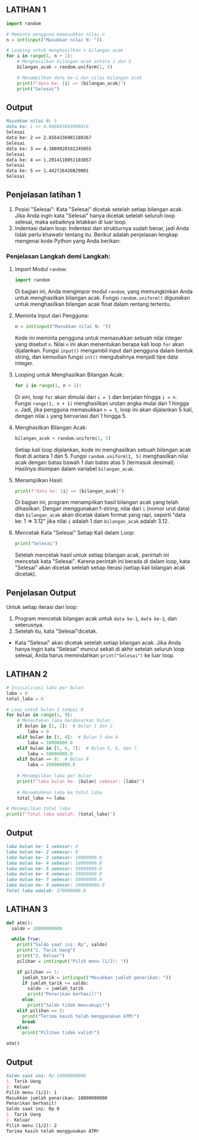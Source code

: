 ## LATIHAN 1 
```python
import random

# Meminta pengguna memasukkan nilai n
n = int(input("Masukkan nilai N: "))

# Looping untuk menghasilkan n bilangan acak
for i in range(1, n + 1):
    # Menghasilkan bilangan acak antara 1 dan 5
    bilangan_acak = random.uniform(1, 5)

    # Menampilkan data ke-i dan nilai bilangan acak
    print(f"data ke: {i} => {bilangan_acak}")
    print("Selesai")
```
## Output 
````markdown
Masukkan nilai N: 5
data ke: 1 => 4.008043893980016
Selesai
data ke: 2 => 2.8564336901188367
Selesai
data ke: 3 => 4.3889920192245055
Selesai
data ke: 4 => 1.2014110051103857
Selesai
data ke: 5 => 1.442726420829001
Selesai
````

## Penjelasan latihan 1
1. Posisi "Selesai": Kata "Selesai" dicetak setelah setiap bilangan acak. Jika Anda ingin kata "Selesai" hanya dicetak setelah seluruh loop selesai, maka sebaiknya letakkan di luar loop.
2. Indentasi dalam loop: Indentasi dan strukturnya sudah benar, jadi Anda tidak perlu khawatir tentang itu.
Berikut adalah penjelasan lengkap mengenai kode Python yang Anda berikan:

### Penjelasan Langkah demi Langkah:

1. Import Modul `random`:
   ```python
   import random
   ```
   Di bagian ini, Anda mengimpor modul `random`, yang memungkinkan Anda untuk menghasilkan bilangan acak. Fungsi `random.uniform()` digunakan untuk menghasilkan bilangan acak float dalam rentang tertentu.

2. Meminta Input dari Pengguna:
   ```python
   n = int(input("Masukkan nilai N: "))
   ```
   Kode ini meminta pengguna untuk memasukkan sebuah nilai integer yang disebut `n`. Nilai `n` ini akan menentukan berapa kali loop `for` akan dijalankan. Fungsi `input()` mengambil input dari pengguna dalam bentuk string, dan kemudian fungsi `int()` mengubahnya menjadi tipe data integer.

3. Looping untuk Menghasilkan Bilangan Acak:
   ```python
   for i in range(1, n + 1):
   ```
   Di sini, loop `for` akan dimulai dari `i = 1` dan berjalan hingga `i = n`. Fungsi `range(1, n + 1)` menghasilkan urutan angka mulai dari 1 hingga `n`. Jadi, jika pengguna memasukkan `n = 5`, loop ini akan dijalankan 5 kali, dengan nilai `i` yang bervariasi dari 1 hingga 5.

4. Menghasilkan Bilangan Acak:
   ```python
   bilangan_acak = random.uniform(1, 5)
   ```
   Setiap kali loop dijalankan, kode ini menghasilkan sebuah bilangan acak float di antara 1 dan 5. Fungsi `random.uniform(1, 5)` menghasilkan nilai acak dengan batas bawah 1 dan batas atas 5 (termasuk desimal). Hasilnya disimpan dalam variabel `bilangan_acak`.

5. Menampilkan Hasil:
   ```python
   print(f"data ke: {i} => {bilangan_acak}")
   ```
   Di bagian ini, program menampilkan hasil bilangan acak yang telah dihasilkan. Dengan menggunakan f-string, nilai dari `i` (nomor urut data) dan `bilangan_acak` akan dicetak dalam format yang rapi, seperti "data ke: 1 => 3.12" jika nilai `i` adalah 1 dan `bilangan_acak` adalah 3.12.

6. Mencetak Kata "Selesai" Setiap Kali dalam Loop:
   ```python
   print("Selesai")
   ```
   Setelah mencetak hasil untuk setiap bilangan acak, perintah ini mencetak kata "Selesai". Karena perintah ini berada di dalam loop, kata "Selesai" akan dicetak setelah setiap iterasi (setiap kali bilangan acak dicetak).

## Penjelasan Output
Untuk setiap iterasi dari loop:
1. Program mencetak bilangan acak untuk `data ke-1`, `data ke-2`, dan seterusnya.
2. Setelah itu, kata "Selesai"dicetak. 
- Kata "Selesai" akan dicetak setelah setiap bilangan acak. Jika Anda hanya ingin kata "Selesai" muncul sekali di akhir setelah seluruh loop selesai, Anda harus memindahkan `print("Selesai")` ke luar loop.

## LATIHAN 2
```python
# Inisialisasi laba per bulan
laba = 0
total_laba = 0

# Loop untuk bulan 1 sampai 8
for bulan in range(1, 9):
    # Menentukan laba berdasarkan bulan
    if bulan in [1, 2]:  # Bulan 1 dan 2
        laba = 0
    elif bulan in [3, 4]:  # Bulan 3 dan 4
        laba = 10000000.0
    elif bulan in [5, 6, 7]:  # Bulan 5, 6, dan 7
        laba = 50000000.0
    elif bulan == 8:  # Bulan 8
        laba = 200000000.0
    
    # Menampilkan laba per bulan
    print(f"laba bulan ke- {bulan} sebesar: {laba}")
    
    # Menambahkan laba ke total laba
    total_laba += laba

# Menampilkan total laba
print(f"Total laba adalah: {total_laba}")
```

## Output
````markdown
laba bulan ke- 1 sebesar: 0
laba bulan ke- 2 sebesar: 0
laba bulan ke- 3 sebesar: 10000000.0
laba bulan ke- 4 sebesar: 10000000.0
laba bulan ke- 5 sebesar: 50000000.0
laba bulan ke- 6 sebesar: 50000000.0
laba bulan ke- 7 sebesar: 50000000.0
laba bulan ke- 8 sebesar: 200000000.0
Total laba adalah: 370000000.0
````

## LATIHAN 3
```python
def atm():
  saldo = 10000000000

  while True:
    print("Saldo saat ini: Rp", saldo)
    print("1. Tarik Uang")
    print("2. Keluar")
    pilihan = int(input("Pilih menu (1/2): "))

    if pilihan == 1:
      jumlah_tarik = int(input("Masukkan jumlah penarikan: "))
      if jumlah_tarik <= saldo:
        saldo -= jumlah_tarik
        print("Penarikan berhasil!")
      else:
        print("Saldo tidak mencukupi!")
    elif pilihan == 2:
      print("Terima kasih telah menggunakan ATM!")
      break
    else:
      print("Pilihan tidak valid!")

atm()
```

## Output
````markdown
Saldo saat ini: Rp 10000000000
1. Tarik Uang
2. Keluar
Pilih menu (1/2): 1
Masukkan jumlah penarikan: 10000000000
Penarikan berhasil!
Saldo saat ini: Rp 0
1. Tarik Uang
2. Keluar
Pilih menu (1/2): 2
Terima kasih telah menggunakan ATM!
````


